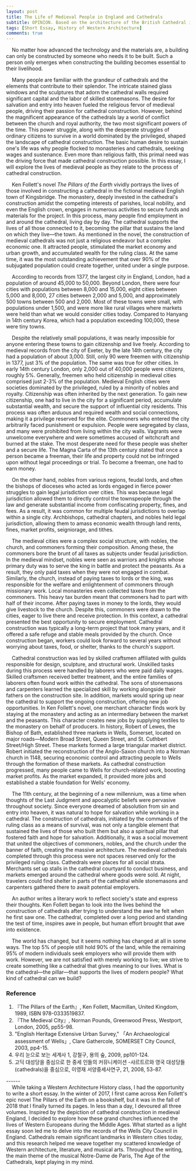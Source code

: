 ```yaml
---
layout: post
title: The Life of Medieval People in England and Cathedrals
subtitle: OPINION. Based on the architecture of the British Cathedral in Ken Pollitt's novel "The Pillars of the Earth"
tags: [Short Essay, History of Western Architecture]
comments: true
---
```


&nbsp; &nbsp; No matter how advanced the technology and the materials are, a building can only be constructed by someone who needs it to be built. Such a person only emerges when constructing the building becomes essential to their livelihood.
<br/>

&nbsp; &nbsp; Many people are familiar with the grandeur of cathedrals and the elements that contribute to their splendor. The intricate stained glass windows and the sculptures that adorn the cathedral walls required significant capital and the labor of skilled stonemasons. The desire for salvation and entry into heaven fueled the religious fervor of medieval people, driving their passion for cathedral construction. However, behind the magnificent appearance of the cathedrals lay a world of conflict between the church and royal authority, the two most significant powers of the time. This power struggle, along with the desperate struggles of ordinary citizens to survive in a world dominated by the privileged, shaped the landscape of cathedral construction. The basic human desire to sustain one's life was why people flocked to monasteries and cathedrals, seeking wages and sustenance. Even more than religious faith, this primal need was the driving force that made cathedral construction possible. In this essay, I will explore the lives of medieval people as they relate to the process of cathedral construction.
<br/>

&nbsp; &nbsp; Ken Follett's novel _The Pillars of the Earth_ vividly portrays the lives of those involved in constructing a cathedral in the fictional medieval English town of Kingsbridge. The monastery, deeply invested in the cathedral's construction amidst the competing interests of parishes, local nobility, and even the English crown, engages in numerous activities to secure funds and materials for the project. In this process, many people find employment in and around the cathedral, living day by day. The cathedral supports the lives of all those connected to it, becoming the pillar that sustains the land on which they live—the town. As mentioned in the novel, the construction of medieval cathedrals was not just a religious endeavor but a complex economic one. It attracted people, stimulated the market economy and urban growth, and accumulated wealth for the ruling class. At the same time, it was the most outstanding achievement that over 90% of the subjugated population could create together, united under a single purpose.
<br/>

&nbsp; &nbsp; According to records from 1377, the largest city in England, London, had a population of around 45,000 to 50,000. Beyond London, there were four cities with populations between 8,000 and 15,000, eight cities between 5,000 and 8,000, 27 cities between 2,000 and 5,000, and approximately 500 towns between 500 and 2,000. Most of these towns were small, with populations under 1,500, and were more like rural villages where markets were held than what we would consider cities today. Compared to Hanyang in 14th century Korea, which had a population exceeding 100,000, these were tiny towns.
<br/>

&nbsp; &nbsp; Despite the relatively small populations, it was nearly impossible for anyone entering these towns to gain citizenship and live freely. According to medieval records from the city of Exeter, by the late 14th century, the city had a population of about 3,000. Still, only 90 were freemen with citizenship in 1377, just 3% of the population. The same was true for other cities. In early 14th century London, only 2,000 out of 40,000 people were citizens, roughly 5%. Generally, freemen who held citizenship in medieval cities comprised just 2-3% of the population. Medieval English cities were societies dominated by the privileged, ruled by a minority of nobles and royalty. Citizenship was often inherited by the next generation. To gain new citizenship, one had to live in the city for a significant period, accumulate substantial wealth, and secure the support of influential city residents. This process was often arduous and required wealth and social connections, making it a privilege reserved for the elite. Commoners who entered the city arbitrarily faced punishment or expulsion. People were segregated by class, and many were prohibited from living within the city walls. Vagrants were unwelcome everywhere and were sometimes accused of witchcraft and burned at the stake. The most desperate need for these people was shelter and a secure life. The Magna Carta of the 13th century stated that once a person became a freeman, their life and property could not be infringed upon without legal proceedings or trial. To become a freeman, one had to earn money.
<br/>

&nbsp; &nbsp; On the other hand, nobles from various regions, feudal lords, and often the bishops of dioceses who acted as lords engaged in fierce power struggles to gain legal jurisdiction over cities. This was because legal jurisdiction allowed them to directly control the townspeople through the law and generate substantial income from confiscating property, fines, and fees. As a result, it was common for multiple feudal jurisdictions to overlap within a single city. Archbishops, cathedral chapters, and nobles held legal jurisdiction, allowing them to amass economic wealth through land rents, fines, market profits, seigniorage, and tithes.
<br/>

&nbsp; &nbsp; The medieval cities were a complex social structure, with nobles, the church, and commoners forming their composition. Among these, the commoners bore the brunt of all taxes as subjects under feudal jurisdiction. In the medieval mindset, nobles were seen as warriors and knights whose primary duty was to serve the king in battle and protect the peasants. As a result, they only paid taxes when they were not engaged in combat. Similarly, the church, instead of paying taxes to lords or the king, was responsible for the welfare and enlightenment of commoners through missionary work. Local monasteries even collected taxes from the commoners. This heavy tax burden meant that commoners had to part with half of their income. After paying taxes in money to the lords, they would give livestock to the church. Despite this, commoners were drawn to the cities, eager to live there and receive protection. In this context, a cathedral presented the best opportunity to secure employment. Cathedral construction was typically a long-term project that took many years, and it offered a safe refuge and stable meals provided by the church. Once construction began, workers could look forward to several years without worrying about taxes, food, or shelter, thanks to the church's support.
<br/>

&nbsp; &nbsp; Cathedral construction was led by skilled craftsmen affiliated with guilds responsible for design, sculpture, and structural work. Unskilled tasks during this process were handled by laborers who were paid daily wages. Skilled craftsmen received better treatment, and the entire families of laborers often found work within the cathedral. The sons of stonemasons and carpenters learned the specialized skill by working alongside their fathers on the construction site. In addition, markets would spring up near the cathedral to support the ongoing construction, offering new job opportunities. In Ken Follett's novel, one merchant character finds work by staying at the monastery and acting as an intermediary between the market and the peasants. This character creates new jobs by supplying textiles to the monastery on behalf of producers. In history, Robert of Lewes, the Bishop of Bath, established three markets in Wells, Somerset, located on major roads—Modern Broad Street, Queen Street, and St. Cuthbert Street/High Street. These markets formed a large triangular market district. Robert initiated the reconstruction of the Anglo-Saxon church into a Norman church in 1148, securing economic control and attracting people to Wells through the formation of these markets. As cathedral construction progressed, many people came to Wells for church-related work, boosting market profits. As the market expanded, it provided more jobs and established a stable foundation for Wells' economy.
<br/>

&nbsp; &nbsp; The 11th century, at the beginning of a new millennium, was a time when thoughts of the Last Judgment and apocalyptic beliefs were pervasive throughout society. Since everyone dreamed of absolution from sin and entry into heaven, it was natural to hope for salvation while working in a cathedral. The construction of cathedrals, initiated by the commands of the ruling class as a means of survival, was not only a tangible element that sustained the lives of those who built them but also a spiritual pillar that fostered faith and hope for salvation. Additionally, it was a social movement that united the objectives of commoners, nobles, and the church under the banner of faith, creating the massive architecture. The medieval cathedrals completed through this process were not spaces reserved only for the privileged ruling class. Cathedrals were places for all social strata. Merchants set up stalls in the cathedral courtyard to conduct business, and markets emerged around the cathedral where goods were sold. At night, travelers could find shelter in parts of the cathedral while stonemasons and carpenters gathered there to await potential employers.
<br/>

&nbsp; &nbsp; An author writes a literary work to reflect society's state and express their thoughts. Ken Follett began to look into the lives behind the construction of cathedrals after trying to understand the awe he felt when he first saw one. The cathedral, completed over a long period and standing the test of time, inspires awe in people, but human effort brought that awe into existence.
<br/>

&nbsp; &nbsp; The world has changed, but it seems nothing has changed at all in some ways. The top 5% of people still hold 90% of the land, while the remaining 95% of modern individuals seek employers who will provide them with work. However, we are not satisfied with merely working to live; we strive to create something like a cathedral that gives meaning to our lives. What is the cathedral—the pillar—that supports the lives of modern people? What kind of cathedral can we build?
<br/>

### Reference
1. 『The Pillars of the Earth』, Ken Follett, Macmillan, United Kingdom, 1989, ISBN 978-0333519837. <br/>
2. 『The Medieval City』, Norman Pounds, Greenwood Press, Westport, London, 2005, pp55-98. <br/>
3. "English Heritage Extensive Urban Survey," 「An Archaeological assessment of Wells」, Clare Gathercole, SOMERSET City Council, 2003, pp4-15. <br/>
4. 우리 눈으로 보는 세계사 1, 강철구, 용의 숲, 2009, pp101-124. <br/>
5. 고딕 대성당을 중심으로 한 중세 인들의 커뮤니케이션 -샤르트르와 영국 대성당들(cathedrals)을 중심으로, 이영재 서양중세사연구, 21, 2008, 53-87. <br/>

------ <br/>
&nbsp; &nbsp; While taking a Western Architecture History class, I had the opportunity to write a short essay. In the winter of 2017, I first came across Ken Follett's epic novel The Pillars of the Earth on a bookshelf, but it was in the fall of 2018 that I finally turned its pages. In less than a day, I devoured all three volumes. Inspired by the depiction of cathedral construction in medieval England, I decided to explore how these grand churches influenced the lives of Western Europeans during the Middle Ages. What started as a light essay soon led me to delve into the records of the Wells City Council in England. Cathedrals remain significant landmarks in Western cities today, and this research helped me weave together my scattered knowledge of Western architecture, literature, and musical arts. Throughout the writing, the main theme of the musical Notre-Dame de Paris, The Age of the Cathedrals, kept playing in my mind.
